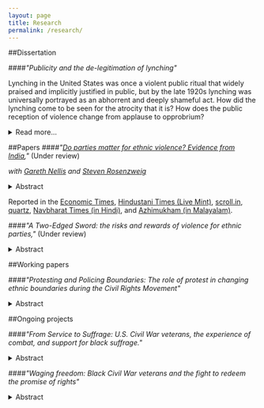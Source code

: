 ```yaml
---
layout: page
title: Research
permalink: /research/
---
```

##Dissertation<a name="dissertation"></a>

####*"Publicity and the de-legitimation of lynching"*

Lynching in the United States was once a violent public ritual that widely praised and implicitly justified in public, but by the late 1920s lynching was universally portrayed as an abhorrent and deeply shameful act. How did the lynching come to be seen for the atrocity that it is? How does the public reception of violence change from applause to opprobrium?
<details>
<summary>Read more...</summary>
</details>


##Papers<a name="publications"></a>
####*"<a href='https://dl.dropboxusercontent.com/u/8139153/mdweaver_github_io/NellisWeaverRosenzweig-APSA2015.pdf'>Do parties matter for ethnic violence? Evidence from India</a>,"* (Under review)

*with <a href="http://www.garethnellis.com/">Gareth Nellis</a> and <a href="http://www.stevencrosenzweig.com/">Steven Rosenzweig</a>*

<details>
<summary>Abstract</summary>
Ethnic-group conflict is among the most serious threats facing young democracies. In this paper, we investigate whether the partisanship of incumbent politicians affects the incidence and severity of local ethnic violence. We theorize that incumbents from multiethnic parties with long-standing attachments to victimized minority groups face uniquely strong incentives to quell ethnic unrest. To test our argument, we use a novel application of the regression-discontinuity design and show that as-if random victory by candidates representing India's Congress party in close state assembly elections between 1962 and 2000 reduced Hindu-Muslim rioting. The effects are large. Simulations suggest that had Congress lost all close elections in this period, India would have experienced 10 percent more riots. Additional analyses corroborate the mechanisms underlying our theory. Our findings shed new light on parties' connection to ethnic conflict, the relevance of party labels in developing states, and the puzzle of democratic consolidation in ethnically-divided societies.
</details>

Reported in the <a href="http://economictimes.indiatimes.com/news/politics-and-nation/bjp-gains-in-polls-after-every-riot-says-yale-study/articleshow/45378840.cms">Economic Times</a>, <a href="http://www.livemint.com/Opinion/5zyfXWWbWZHDDmyCqpAuvO/The-alchemy-of-HinduMuslim-riots-in-India.html">Hindustani Times (Live Mint)</a>, <a href="http://scroll.in/article/690416/electing-congress-mlas-reduce-chances-of-riots-by-32-says-new-yale-study/">scroll.in</a>, <a href="http://qz.com/298281/there-are-fewer-hindu-muslim-riots-when-the-congress-is-in-power-new-study-shows/">quartz</a>, <a href="http://navbharattimes.indiatimes.com/india/there-are-fewer-hindu-muslim-riots-when-the-congress-is-in-power-new-study-shows/articleshow/45241370.cms">Navbharat Times (in Hindi)</a>, and <a href="http://www.azhimukham.com/news/2604/congress-mlas-reduce-chances-of-hindu-muslim-riots-yale-study">Azhimukham (in Malayalam)</a>.


####*"A Two-Edged Sword: the risks and rewards of violence for ethnic parties,"* (Under review)

<details>
<summary>Abstract</summary>
What are the political consequences of ethnic violence? Research over several decades suggests that ethnic political parties benefit from ethnic violence. While these claims are widespread and are the foundation for many theoretical explanations of ethnic politics, there are good reasons to doubt that ethnic violence necessarily causes support for ethnic political parties. Moreover, these claims have not been systematically tested. In this paper, I suggest that the effects of ethnic violence on support for ethnic political parties differ (and may be opposite) for individuals with and without an ethnonationalist ideology. I test these arguments using a novel research design and data from Northern Ireland. I find that the average effect of both inter- and intra-group violence on support for ethnic parties is nil. This is because violence causes  people who hold an ethnonationalist ideology to support ethnic parties, while it causes people who don't to oppose them.
</details>

##Working papers<a name="papers"></a>

####*"Protesting and Policing Boundaries: The role of protest in changing ethnic boundaries during the Civil Rights Movement"*

<details>
<summary>Abstract</summary>
How are ethnic boundaries altered in the wake of challenges to ethnic hierarchy? While ethnic boundaries may evolve in the longterm, I argue that in moments of rupture boundaries can change quickly. Mass incarceration and police stop-and-frisk policies evidence the fact that the security apparatus of the state can institutionalize racial and ethnic boundaries through the threat of and use of violence. In this paper, I examine how the 1966 Campaign by the Chicago Freedom Movement led by Martin Luther King, Jr. and the Southern Christian Leadership Conference altered the police behavior towards, and thus the racial boundary of, the black community in American cities. I use unique data, collected in 1966, on the details of nearly twenty thousand police-citizen interactions in Chicago, Boston, and DC. In the midst of this data collection, the SCLC began housing demonstrations in Chicago. I exploit this coincidence to test whether the protests led the policing of black communities and the application of state power at the racial boundary, to intensify or abate. By showing how the police responded to protest against the racial status quo, this paper furthers understanding of the intersection of race and criminal law. More generally, this paper employs a strong research design and unique data on ethnic practices at the micro-level to show that the contents of ethnic boundaries change quickly during social upheaval.
</details>

##Ongoing projects<a name="projects"></a>

####*"From Service to Suffrage: U.S. Civil War veterans, the experience of combat, and support for black suffrage."*

<details>
<summary>Abstract</summary>
How does war shape post-conflict politics? One important source of change comes from returning veterans who have acquired new skills, experiences, and attitudes during the war. In the wake of the U.S. Civil War, the expansion of civil rights to African Americans was a central debate in American politics. In many states, the expansion of suffrage to black men was put to a popular referendum. I argue that returning veterans brought home new perspectives on expanding suffrage. The military service and combat experience of Union veterans increased their support for black suffrage for two reasons. First, the harrowing experiences and sacrifices made during combat motivated veterans to make the outcome of the war meaningful. This made them particularly responsive to Republican efforts to "wave the bloody shirt" when mobilizing support for equalizing rights. Second, many white veterans lived and fought alongside black soldiers during the war, which created an opportunity for them to break down racial stereotypes and develop respect for the equal humanity of their black comrades. Drawing on complete enlistment and service records of Union regiments and county referenda returns from Iowa, Wisconsin, and New York, I show in a difference-in-difference design that that counties where a greater proportion of military-aged males served and saw combat experience had much higher support for black suffrage after the war.
</details>


####*"Waging freedom: Black Civil War veterans and the fight to redeem the promise of rights"*

<details>
<summary>Abstract</summary>
Political and civil rights are not self-enforcing. When these rights are extended to previously excluded groups, attempts to exercise these rights are often stymied by violent suppression. Can the oppressed effectively obtain their rights by organizing in self-defense? While the efficacy of violence in denying people electoral and civil rights has been widely studied, the efficacy of organized resistance has not. During Reconstruction, Southern whites used an array of threats and violence to deny newly freed blacks access to their rights. But there are many anecdotes of black veterans used their military training to create local organizations that conducted military drills, escorted voters to the polls, and negotiated better labor contracts. Did the presence of black veterans with the new capacities to organize and use violence enable black citizens to exercise their rights? I match the nearly 200 thousand surviving veterans of the US Colored Troops to 1870 census records to identify counties with greater concentrations of veterans. I then test the effect of concentration of black veterans on black voter registration, turnout, land ownership, and equality before the criminal law. Because the settlement of veterans is not random, I condition on the presence of US military units, Freedmans Bureau agents, and pre-war black population. I also instrument for the presence of black veterans using distance from their place of mustering out. This project contributes not only to understanding the history of Reconstruction, but also adds to the literatures on ex-combatants and on electoral violence.
</details>

